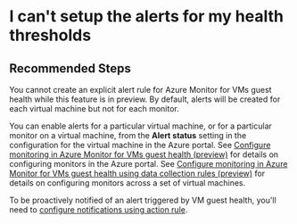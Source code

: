 <properties
  pagetitle="I can't setup the alerts for my health thresholds"
  description=""
  service=""
  resource=""
  ms.author="rashmia"
  selfhelptype="Generic"
  supporttopicids="32738508"
  productpesids="17081"
  cloudenvironments="public, fairfax, mooncake, blackforest, ussec, usnat"
  disableclouds=""
  articleid="ac648e8a-fb58-4381-8e81-db59d7eea67f"
  ownershipid="AzureMonitoring_Essentials" />
# I can't setup the alerts for my health thresholds

## **Recommended Steps**

You cannot create an explicit alert rule for Azure Monitor for VMs guest health while this feature is in preview. By default, alerts will be created for each virtual machine but not for each monitor. 
 
You can enable alerts for a particular virtual machine, or for a particular monitor on a virtual machine, from the **Alert status** setting in the configuration for the virtual machine in the Azure portal. See [Configure monitoring in Azure Monitor for VMs guest health (preview)](https://docs.microsoft.com/azure/azure-monitor/insights/vminsights-health-configure) for details on configuring monitors in the Azure portal. See [Configure monitoring in Azure Monitor for VMs guest health using data collection rules (preview)](https://docs.microsoft.com/azure/azure-monitor/insights/vminsights-health-configure-dcr) for details on configuring monitors across a set of virtual machines.
 

 
To be proactively notified of an alert triggered by VM guest health, you'll need to [configure notifications using action rule](https://docs.microsoft.com/azure/azure-monitor/insights/vminsights-health-alerts#configure-notifications).
